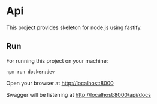 # Api

This project provides skeleton for node.js using fastify.

## Run

For running this project on your machine:
```bash
npm run docker:dev
```

Open your browser at [http://localhost:8000](http://localhost:3000)

Swagger will be listening at [http://localhost:8000/api/docs](http://localhost:3000/api/docs)
